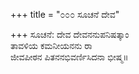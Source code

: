 +++
title = "೦೦೦ ಸೂಚನೆ ದೇವ"

+++
ಸೂಚನೆ: ದೇವ ದೇವನನುಪನಿಷತ್ಕಾಂ  
ತಾವಳಿಯ ಕಮನೀಯನನು ರಾ  
ಜೀವಪೀಠನ ಪಿತನನಭಿವರ್ಣಿಸಿದನಾ ಭೀಷ್ಮ॥